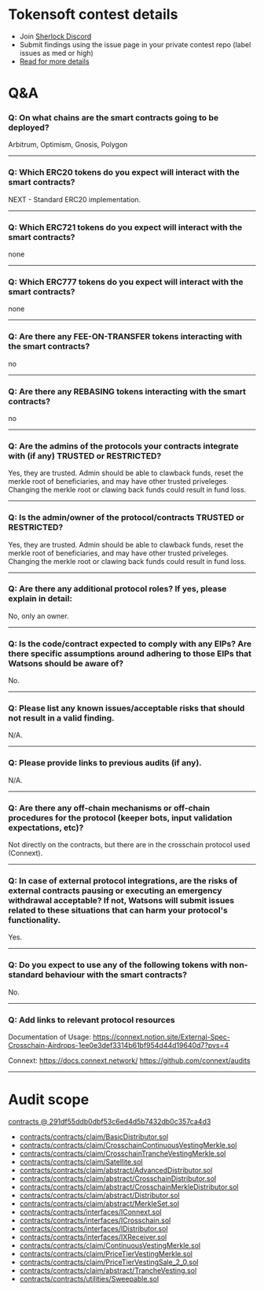 
# Tokensoft contest details

- Join [Sherlock Discord](https://discord.gg/MABEWyASkp)
- Submit findings using the issue page in your private contest repo (label issues as med or high)
- [Read for more details](https://docs.sherlock.xyz/audits/watsons)

# Q&A

### Q: On what chains are the smart contracts going to be deployed?
Arbitrum, Optimism, Gnosis, Polygon
___

### Q: Which ERC20 tokens do you expect will interact with the smart contracts? 
NEXT - Standard ERC20 implementation.
___

### Q: Which ERC721 tokens do you expect will interact with the smart contracts? 
none
___

### Q: Which ERC777 tokens do you expect will interact with the smart contracts? 
none
___

### Q: Are there any FEE-ON-TRANSFER tokens interacting with the smart contracts?

no
___

### Q: Are there any REBASING tokens interacting with the smart contracts?

no
___

### Q: Are the admins of the protocols your contracts integrate with (if any) TRUSTED or RESTRICTED?
Yes, they are trusted. Admin should be able to clawback funds, reset the merkle root of beneficiaries, and may have other trusted priveleges. Changing the merkle root or clawing back funds could result in fund loss.
___

### Q: Is the admin/owner of the protocol/contracts TRUSTED or RESTRICTED?
Yes, they are trusted. Admin should be able to clawback funds, reset the merkle root of beneficiaries, and may have other trusted priveleges. Changing the merkle root or clawing back funds could result in fund loss.
___

### Q: Are there any additional protocol roles? If yes, please explain in detail:
No, only an owner.
___

### Q: Is the code/contract expected to comply with any EIPs? Are there specific assumptions around adhering to those EIPs that Watsons should be aware of?
No.
___

### Q: Please list any known issues/acceptable risks that should not result in a valid finding.
N/A.
___

### Q: Please provide links to previous audits (if any).
N/A.
___

### Q: Are there any off-chain mechanisms or off-chain procedures for the protocol (keeper bots, input validation expectations, etc)?
Not directly on the contracts, but there are in the crosschain protocol used (Connext).
___

### Q: In case of external protocol integrations, are the risks of external contracts pausing or executing an emergency withdrawal acceptable? If not, Watsons will submit issues related to these situations that can harm your protocol's functionality.
Yes.
___

### Q: Do you expect to use any of the following tokens with non-standard behaviour with the smart contracts?
No.
___

### Q: Add links to relevant protocol resources
Documentation of Usage: 
https://connext.notion.site/External-Spec-Crosschain-Airdrops-1ee0e3def3314b61bf954d44d19640d7?pvs=4

Connext: 
https://docs.connext.network/
https://github.com/connext/audits
___



# Audit scope


[contracts @ 291df55ddb0dbf53c6ed4d5b7432db0c357ca4d3](https://github.com/SoftDAO/contracts/tree/291df55ddb0dbf53c6ed4d5b7432db0c357ca4d3)
- [contracts/contracts/claim/BasicDistributor.sol](contracts/contracts/claim/BasicDistributor.sol)
- [contracts/contracts/claim/CrosschainContinuousVestingMerkle.sol](contracts/contracts/claim/CrosschainContinuousVestingMerkle.sol)
- [contracts/contracts/claim/CrosschainTrancheVestingMerkle.sol](contracts/contracts/claim/CrosschainTrancheVestingMerkle.sol)
- [contracts/contracts/claim/Satellite.sol](contracts/contracts/claim/Satellite.sol)
- [contracts/contracts/claim/abstract/AdvancedDistributor.sol](contracts/contracts/claim/abstract/AdvancedDistributor.sol)
- [contracts/contracts/claim/abstract/CrosschainDistributor.sol](contracts/contracts/claim/abstract/CrosschainDistributor.sol)
- [contracts/contracts/claim/abstract/CrosschainMerkleDistributor.sol](contracts/contracts/claim/abstract/CrosschainMerkleDistributor.sol)
- [contracts/contracts/claim/abstract/Distributor.sol](contracts/contracts/claim/abstract/Distributor.sol)
- [contracts/contracts/claim/abstract/MerkleSet.sol](contracts/contracts/claim/abstract/MerkleSet.sol)
- [contracts/contracts/interfaces/IConnext.sol](contracts/contracts/interfaces/IConnext.sol)
- [contracts/contracts/interfaces/ICrosschain.sol](contracts/contracts/interfaces/ICrosschain.sol)
- [contracts/contracts/interfaces/IDistributor.sol](contracts/contracts/interfaces/IDistributor.sol)
- [contracts/contracts/interfaces/IXReceiver.sol](contracts/contracts/interfaces/IXReceiver.sol)
- [contracts/contracts/claim/ContinuousVestingMerkle.sol](contracts/contracts/claim/ContinuousVestingMerkle.sol)
- [contracts/contracts/claim/PriceTierVestingMerkle.sol](contracts/contracts/claim/PriceTierVestingMerkle.sol)
- [contracts/contracts/claim/PriceTierVestingSale_2_0.sol](contracts/contracts/claim/PriceTierVestingSale_2_0.sol)
- [contracts/contracts/claim/abstract/TrancheVesting.sol](contracts/contracts/claim/abstract/TrancheVesting.sol)
- [contracts/contracts/utilities/Sweepable.sol](contracts/contracts/utilities/Sweepable.sol)


